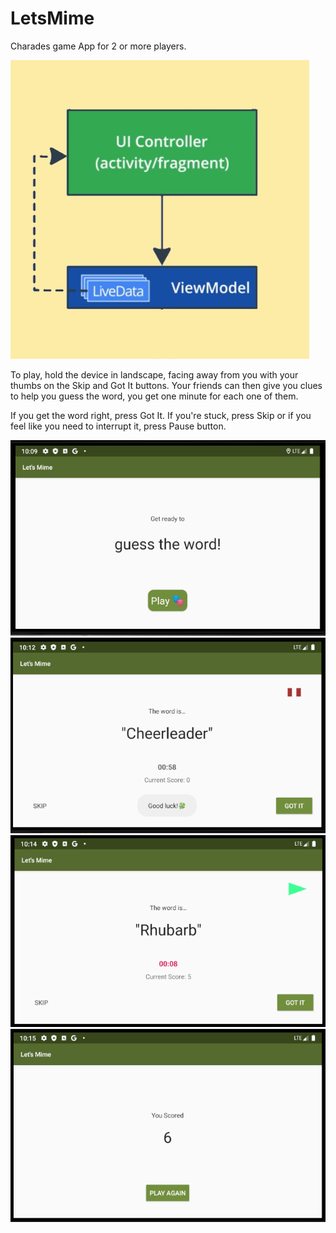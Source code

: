 # LetsMime
Charades game App for 2 or more players. 

<img src="mvvm.png">

To play, hold the device in landscape, facing away from you with your thumbs on the Skip and Got It buttons. Your friends can then give you clues to help you guess the word, you get one minute for each one of them.

If you get the word right, press Got It. If you're stuck, press Skip or if you feel like you need to interrupt it, press Pause button.

<img src="titleScreen.png"> <img src="gameScreen.png"> <img src="panicTime.png"> <img src="scoreScreen.png">
